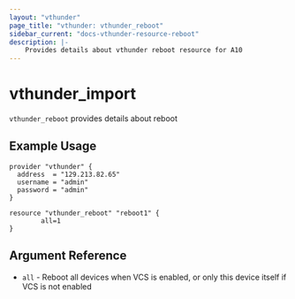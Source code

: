 ```yaml
---
layout: "vthunder"
page_title: "vthunder: vthunder_reboot"
sidebar_current: "docs-vthunder-resource-reboot"
description: |-
    Provides details about vthunder reboot resource for A10
---
```


# vthunder\_import

`vthunder_reboot` provides details about reboot
## Example Usage


```hcl
provider "vthunder" {
  address  = "129.213.82.65"
  username = "admin"
  password = "admin"
}

resource "vthunder_reboot" "reboot1" {
		all=1 
}
```

## Argument Reference

* `all` - Reboot all devices when VCS is enabled, or only this device itself if VCS is not enabled

